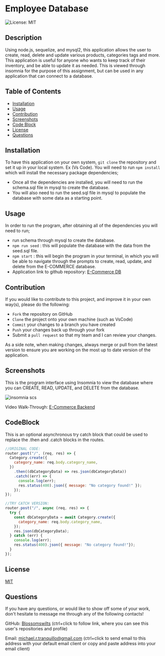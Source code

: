 # Employee Database
![License: MIT](https://img.shields.io/badge/License-MIT-yellow.svg)

## Description
Using node.js, sequelize, and mysql2, this application allows the user to create, read, delete and update various products, categories tags and more. This application is useful for anyone who wants to keep track of their inventory, and be able to update it as needed. This is viewed through insomnia for the purpose of this assignment, but can be used in any application that can connect to a database.

## Table of Contents
* [Installation](#installation)
* [Usage](#usage)
* [Contribution](#contribution)
* [Screenshots](#screenshots)
* [Code Block](#codeblock)
* [License](#license)
* [Questions](#questions)


## Installation
To have this application on your own system, `git clone` the repository and set it up in your local system. Ex (Vs Code).
You will need to run `npm install` which will install the necessary package dependencies;
* Once all the dependencies are installed, you will need to run the schema.sql file in mysql to create the database. 
* You will also need to run the seed.sql file in mysql to populate the database with some data as a starting point.

## Usage
In order to run the program, after obtaining all of the dependencies you will need to run;
* run schema through mysql to create the database.
* `npm run seed` : this will populate the database with the data from the seed.sql file.
* `npm start` : this will begin the program in your terminal, in which you will be able to navigate through the prompts to create, read, update, and delete from the E-COMMERCE database.
* Application link to github repository: [E-Commerce DB](https://github.com/Blossomswilts/ecommerce-database)

## Contribution
If you would like to contribute to this project, and improve it in your own way(s), please do the following:
- `Fork` the repository on GitHub
- `Clone` the project onto your own machine (such as VsCode)
- `Commit` your changes to a branch you have created
- `Push` your changes back up through your fork
- Submit a `pull request` so that my team and I can review your changes.

As a side note, when making changes, always merge or pull from the latest version to ensure you are working on the most up to date version of the application. 

## Screenshots
This is the program interface using Insomnia to view the database where you can CREATE, READ, UPDATE, and DELETE from the database.

![insomnia scs](https://github.com/Blossomswilts/ecommerce-database/assets/117021869/0cf52a97-e104-49c3-bf30-05446bc5ddde)



Video Walk-Through: [E-Commerce Backend]()

## CodeBlock
This is an optional asynchronous try catch block that could be used to replace the .then and .catch blocks in the routes. 
```javascript
//ORIGINAL CODE:
router.post("/", (req, res) => {
  Category.create({
    category_name: req.body.category_name,
  })
    .then((dbCategoryData) => res.json(dbCategoryData))
    .catch((err) => {
      console.log(err);
      res.status(400).json({ message: "No category found!" });
    });
});

//TRY CATCH VERSION:
router.post("/", async (req, res) => {
  try {
    const dbCategoryData = await Category.create({
      category_name: req.body.category_name,
    });
    res.json(dbCategoryData);
  } catch (err) {
    console.log(err);
    res.status(400).json({ message: "No category found!"});
  }
});
```

## License
[MIT](https://choosealicense.com/licenses/mit/)

## Questions
If you have any questions, or would like to show off some of your work, don't hesitate to message me through any of the following contacts!

GitHub: [Blossomswilts](https://github.com/Blossomswilts)
(ctrl+click to follow link, where you can see this user's repositories and profile)
    

Email: michael.r.tranquillo@gmail.com
(ctrl+click to send email to this address with your default email client or copy and paste address into your email client)